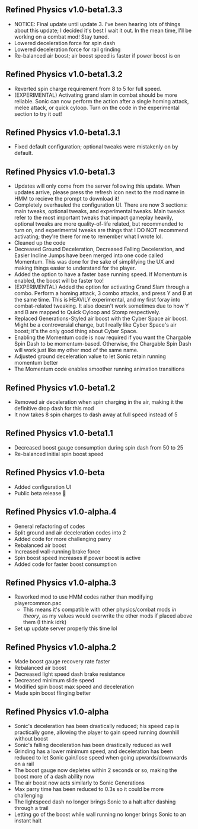 ## Refined Physics v1.0-beta1.3.3

- NOTICE: Final update until update 3. I've been hearing lots of things about this update; I decided it's best I wait it out. In the mean time, I'll be working on a combat mod! Stay tuned.
- Lowered deceleration force for spin dash
- Lowered deceleration force for rail grinding
- Re-balanced air boost; air boost speed is faster if power boost is on

## Refined Physics v1.0-beta1.3.2

- Reverted spin charge requirement from 8 to 5 for full speed.
- (EXPERIMENTAL) Activating grand slam in combat should be more reliable. Sonic can now perform the action after a single homing attack, melee attack, or quick cyloop. Turn on the code in the experimental section to try it out!

## Refined Physics v1.0-beta1.3.1

- Fixed default configuration; optional tweaks were mistakenly on by default.

## Refined Physics v1.0-beta1.3

- Updates will only come from the server following this update. When updates arrive, please press the refresh icon next to the mod name in HMM to recieve the prompt to download it!
- Completely overhauled the configuration UI. There are now 3 sections: main tweaks, optional tweaks, and experimental tweaks. Main tweaks refer to the most important tweaks that impact gameplay heavily, optional tweaks are more quality-of-life related, but recommended to turn on, and experimental tweaks are things that I DO NOT recommend activating; they're there for me to remember what I wrote lol.
- Cleaned up the code
- Decreased Ground Deceleration, Decreased Falling Deceleration, and Easier Incline Jumps have been merged into one code called Momentum. This was done for the sake of simplifying the UX and making things easier to understand for the player.
- Added the option to have a faster base running speed. If Momentum is enabled, the boost will be faster too!
- (EXPERIMENTAL) Added the option for activating Grand Slam through a combo. Perform a homing attack, 3 combo attacks, and press Y and B at the same time. This is HEAVILY experimental, and my first foray into combat-related tweaking. It also doesn't work sometimes due to how Y and B are mapped to Quick Cyloop and Stomp respectively.
- Replaced Generations-Styled air boost with the Cyber Space air boost. Might be a controversial change, but I really like Cyber Space's air boost; it's the only good thing about Cyber Space.
- Enabling the Momentum code is now required if you want the Chargable Spin Dash to be momentum-based. Otherwise, the Chargable Spin Dash will work just like my other mod of the same name.
- Adjusted ground deceleration value to let Sonic retain running momentum better
- The Momentum code enables smoother running animation transitions

## Refined Physics v1.0-beta1.2

- Removed air deceleration when spin charging in the air, making it the definitive drop dash for this mod
- It now takes 8 spin charges to dash away at full speed instead of 5

## Refined Physics v1.0-beta1.1

- Decreased boost gauge consumption during spin dash from 50 to 25
- Re-balanced initial spin boost speed

## Refined Physics v1.0-beta

- Added configuration UI
- Public beta release 🎉

## Refined Physics v1.0-alpha.4

- General refactoring of codes
- Split ground and air deceleration codes into 2
- Added code for more challenging parry
- Rebalanced air boost
- Increased wall-running brake force
- Spin boost speed increases if power boost is active
- Added code for faster boost consumption

## Refined Physics v1.0-alpha.3

- Reworked mod to use HMM codes rather than modifying playercommon.pac
  - This means it's compatible with other physics/combat mods _in theory_, as my values would overwrite the other mods if placed above them (I think idrk)
- Set up update server properly this time lol

## Refined Physics v1.0-alpha.2

- Made boost gauge recovery rate faster
- Rebalanced air boost
- Decreased light speed dash brake resistance
- Decreased minimum slide speed
- Modified spin boost max speed and deceleration
- Made spin boost flinging better

## Refined Physics v1.0-alpha

- Sonic's deceleration has been drastically reduced; his speed cap is practically gone, allowing the player to gain speed running downhill without boost
- Sonic's falling deceleration has been drastically reduced as well
- Grinding has a lower minimum speed, and deceleration has been reduced to let Sonic gain/lose speed when going upwards/downwards on a rail
- The boost gauge now depletes within 2 seconds or so, making the boost more of a dash ability now
- The air boost now acts similarly to Sonic Generations
- Max parry time has been reduced to 0.3s so it could be more challenging
- The lightspeed dash no longer brings Sonic to a halt after dashing through a trail
- Letting go of the boost while wall running no longer brings Sonic to an instant halt
